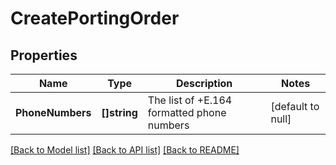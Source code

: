 # CreatePortingOrder

## Properties
Name | Type | Description | Notes
------------ | ------------- | ------------- | -------------
**PhoneNumbers** | **[]string** | The list of +E.164 formatted phone numbers | [default to null]

[[Back to Model list]](../README.md#documentation-for-models) [[Back to API list]](../README.md#documentation-for-api-endpoints) [[Back to README]](../README.md)

